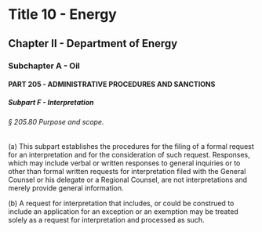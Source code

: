 
# Title 10 - Energy
## Chapter II - Department of Energy
### Subchapter A - Oil
#### PART 205 - ADMINISTRATIVE PROCEDURES AND SANCTIONS
##### Subpart F - Interpretation
###### § 205.80 Purpose and scope.

(a) This subpart establishes the procedures for the filing of a formal request for an interpretation and for the consideration of such request. Responses, which may include verbal or written responses to general inquiries or to other than formal written requests for interpretation filed with the General Counsel or his delegate or a Regional Counsel, are not interpretations and merely provide general information.

(b) A request for interpretation that includes, or could be construed to include an application for an exception or an exemption may be treated solely as a request for interpretation and processed as such.
